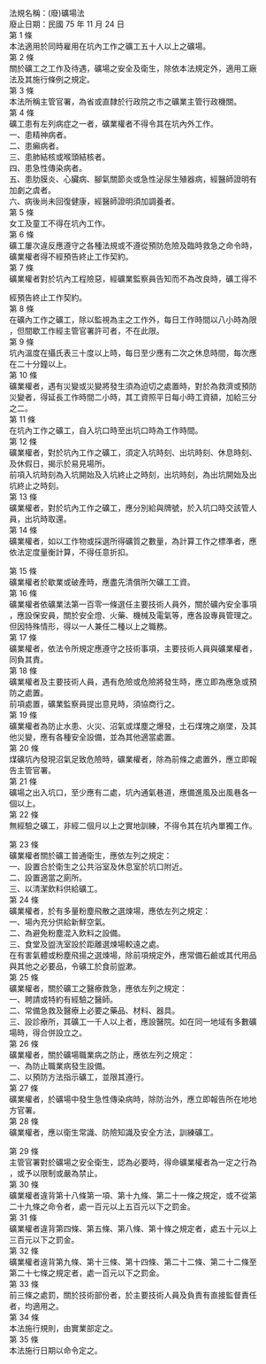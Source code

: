 法規名稱：(廢)礦場法  
廢止日期：民國 75 年 11 月 24 日  
第 1 條  
本法適用於同時雇用在坑內工作之礦工五十人以上之礦場。  
第 2 條  
關於礦工之工作及待遇，礦場之安全及衛生，除依本法規定外，適用工廠  
法及其施行條例之規定。  
第 3 條  
本法所稱主管官署，為省或直隸於行政院之市之礦業主管行政機關。  
第 4 條  
礦工患有左列病症之一者，礦業權者不得令其在坑內外工作。  
一、患精神病者。  
二、患癩病者。  
三、患肺結核或喉頭結核者。  
四、患急性傳染病者。  
五、患肋膜炎、心臟病、腳氣關節炎或急性泌尿生殖器病，經醫師證明有  
加劇之虞者。  
六、病後尚未回復健康，經醫師證明須加調養者。  
第 5 條  
女工及童工不得在坑內工作。  
第 6 條  
礦工屢次違反應遵守之各種法規或不遵從預防危險及臨時救急之命令時，  
礦業權者得不經預告終止工作契約。  
第 7 條  
礦業權者對於坑內工程險惡，經礦業監察員告知而不為改良時，礦工得不  


經預告終止工作契約。  
第 8 條  
在礦內工作之礦工，除以監視為主之工作外，每日工作時間以八小時為限  
，但間歇工作經主管官署許可者，不在此限。  
第 9 條  
坑內溫度在攝氏表三十度以上時，每日至少應有二次之休息時間，每次應  
在二十分鐘以上。  
第 10 條  
礦業權者，遇有災變或災變將發生須為迫切之處置時，對於為救濟或預防  
災變者，得延長工作時間二小時，其工資照平日每小時工資額，加給三分  
之二。  
第 11 條  
在坑內工作之礦工，自入坑口時至出坑口時為工作時間。  
第 12 條  
礦業權者，對於坑內工作之礦工，須定入坑時刻、出坑時刻、休息時刻、  
及休假日，揭示於易見場所。  
前項入坑時刻為入坑開始及入坑終止之時刻，出坑時刻，為出坑開始及出  
坑終止之時刻。  
第 13 條  
礦業權者，對於坑內工作之礦工，應分別給與牌號，於入坑口時交該管人  
員，出坑時取還。  
第 14 條  
礦業權者，如以工作物或採選所得礦質之數量，為計算工作之標準者，應  
依法定度量衡計算，不得任意折扣。  


第 15 條  
礦業權者於歇業或破產時，應盡先清償所欠礦工工資。  
第 16 條  
礦業權者依礦業法第一百零一條選任主要技術人員外，關於礦內安全事項  
，應設保安員，關於安全燈、火藥、機械及電氣等，應各設專員管理之。  
但因特殊情形，得以一人兼任二種以上之職務。  
第 17 條  
礦業權者，依法令所規定應遵守之技術事項，主要技術人員與礦業權者，  
同負其責。  
第 18 條  
礦業權者及主要技術人員，遇有危險或危險將發生時，應立即為應急或預  
防之處置。  
前項處置，礦業監察員提出意見時，須協商行之。  
第 19 條  
礦業權者為防止水患、火災、沼氣或煤塵之爆發，土石煤塊之崩墜，及其  
他災變，應有各種安全設備，並為其他適當處置。  
第 20 條  
煤礦坑內發現沼氣足致危險時，礦業權者，除為前條之處置外，應立即報  
告主管官署。  
第 21 條  
礦場之出入坑口，至少應有二處，坑內通氣巷道，應備進風及出風巷各一  
個以上。  
第 22 條  
無經驗之礦工，非經二個月以上之實地訓練，不得令其在坑內單獨工作。  


第 23 條  
礦業權者關於礦工普通衛生，應依左列之規定：  
一、設置合於衛生之公共浴室及休息室於坑口附近。  
二、設置適當之廁所。  
三、以清潔飲料供給礦工。  
第 24 條  
礦業權者，於有多量粉塵飛散之選煉場，應依左列之規定：  
一、場內充分供給新鮮空氣。  
二、為避免粉塵混入飲料之設備。  
三、食堂及盥洗室設於距離選煉場較遠之處。  
在有害氣體或粉塵飛揚之選煉場，除前項規定外，應常備石鹼或其代用品  
與其他之必要品，令礦工於食前盥漱。  
第 25 條  
礦業權者，關於礦工之醫療救急，應依左列之規定：  
一、聘請或特約有經驗之醫師。  
二、常備急救及醫療上必要之藥品、材料、器具。  
三、設診療所，其礦工一千人以上者，應設醫院。如在同一地域有多數礦  
場時，得合併設立之。  
第 26 條  
礦業權者，關於礦場職業病之防止，應依左列之規定：  
一、為防止職業病發生設備。  
二、以預防方法指示礦工，並限其遵行。  
第 27 條  
礦業權者，於礦場中發生急性傳染病時，除防治外，應立即報告所在地地  
方官署。  
第 28 條  
礦業權者，應以衛生常識、防險知識及安全方法，訓練礦工。  


第 29 條  
主管官署對於礦場之安全衛生，認為必要時，得命礦業權者為一定之行為  
，或予以限制或嚴為禁止。  
第 30 條  
礦業權者違背第十八條第一項、第十九條、第二十一條之規定，或不從第  
二十九條之命令者，處一百元以上五百元以下之罰金。  
第 31 條  
礦業權者違背第四條、第五條、第八條、第十條之規定者，處五十元以上  
三百元以下之罰金。  
第 32 條  
礦業權者違背第九條、第十三條、第十四條、第二十二條、第二十二條至  
第二十七條之規定者，處一百元以下之罰金。  
第 33 條  
前三條之處罰，關於技術部份者，於主要技術人員及負責有直接監督責任  
者，均適用之。  
第 34 條  
本法施行規則，由實業部定之。  
第 35 條  
本法施行日期以命令定之。  


